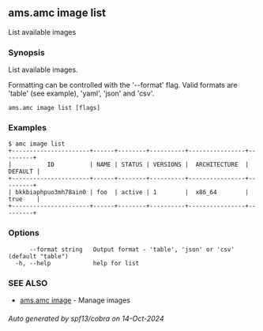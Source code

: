 ## ams.amc image list

List available images

### Synopsis

List available images.

Formatting can be controlled with the '--format' flag.
Valid formats are 'table' (see example), 'yaml', 'json' and 'csv'.


```
ams.amc image list [flags]
```

### Examples

```
$ amc image list
+----------------------+------+--------+----------+----------------+---------+
|          ID          | NAME | STATUS | VERSIONS |  ARCHITECTURE  | DEFAULT |
+----------------------+------+--------+----------+----------------+---------+
| bkkbiaphpuo3mh78ain0 | foo  | active | 1        |  x86_64        | true    |
+----------------------+------+--------+----------+----------------+---------+

```

### Options

```
      --format string   Output format - 'table', 'json' or 'csv' (default "table")
  -h, --help            help for list
```

### SEE ALSO

* [ams.amc image](ams.amc_image.md)	 - Manage images

###### Auto generated by spf13/cobra on 14-Oct-2024
